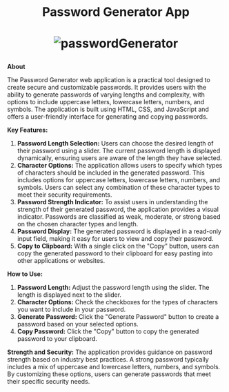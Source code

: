 <h1 align="center"><b>Password Generator App</b></h1>
<h1 align="center"><b>
  
![passwordGenerator](https://github.com/thebarunkumar/Password_Generator/assets/77458180/2aaa8f5d-e513-4d50-beb8-6057d50cf3fc)

</b></h1>
**About**

The Password Generator web application is a practical tool designed to create secure and customizable passwords. It provides users with the ability to generate passwords of varying lengths and complexity, with options to include uppercase letters, lowercase letters, numbers, and symbols. The application is built using HTML, CSS, and JavaScript and offers a user-friendly interface for generating and copying passwords.

**Key Features:**

1. **Password Length Selection:** Users can choose the desired length of their password using a slider. The current password length is displayed dynamically, ensuring users are aware of the length they have selected.
2. **Character Options:** The application allows users to specify which types of characters should be included in the generated password. This includes options for uppercase letters, lowercase letters, numbers, and symbols. Users can select any combination of these character types to meet their security requirements.
3. **Password Strength Indicator:** To assist users in understanding the strength of their generated password, the application provides a visual indicator. Passwords are classified as weak, moderate, or strong based on the chosen character types and length.
4. **Password Display:** The generated password is displayed in a read-only input field, making it easy for users to view and copy their password.
5. **Copy to Clipboard:** With a single click on the "Copy" button, users can copy the generated password to their clipboard for easy pasting into other applications or websites.

**How to Use:**
1. **Password Length:** Adjust the password length using the slider. The length is displayed next to the slider.
2. **Character Options:** Check the checkboxes for the types of characters you want to include in your password.
3. **Generate Password:** Click the "Generate Password" button to create a password based on your selected options.
4. **Copy Password:** Click the "Copy" button to copy the generated password to your clipboard.

**Strength and Security:**
The application provides guidance on password strength based on industry best practices. A strong password typically includes a mix of uppercase and lowercase letters, numbers, and symbols. By customizing these options, users can generate passwords that meet their specific security needs.
